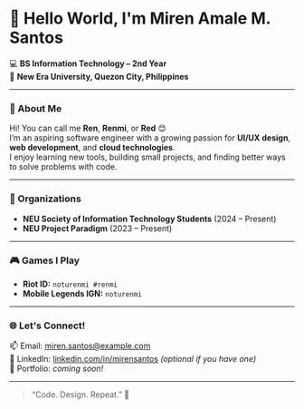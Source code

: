 # 👋 Hello World, I'm Miren Amale M. Santos

💻 **BS Information Technology – 2nd Year**  
🏫 **New Era University, Quezon City, Philippines**

---

### 🌟 About Me
Hi! You can call me **Ren**, **Renmi**, or **Red** 😊  
I’m an aspiring software engineer with a growing passion for **UI/UX design**, **web development**, and **cloud technologies**.  
I enjoy learning new tools, building small projects, and finding better ways to solve problems with code.

---

### 🏫 Organizations
- **NEU Society of Information Technology Students** (2024 – Present)  
- **NEU Project Paradigm** (2023 – Present)

---

### 🎮 Games I Play
- **Riot ID:** `noturenmi #renmi`  
- **Mobile Legends IGN:** `noturenmi`

---

### 🌐 Let's Connect!
📫 Email: [miren.santos@example.com](mailto:miren.santos@example.com)  
💼 LinkedIn: [linkedin.com/in/mirensantos](https://linkedin.com/in/mirensantos) *(optional if you have one)*  
🎨 Portfolio: *coming soon!*

---

> “Code. Design. Repeat.” 🚀
